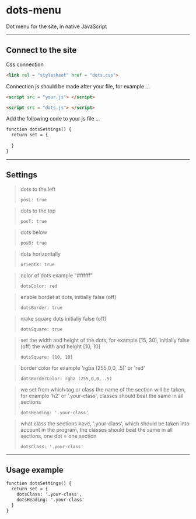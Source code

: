 # dots-menu
Dot menu for the site, in native JavaScript<hr>

<h2>Connect to the site</h2>

Css connection
```html
<link rel = "stylesheet" href = "dots.css">
```

Connection js should be made after your file, for example ...

```html
<script src = "your.js"> </script>
```
```html
<script src = "dots.js"> </script>
```
Add the following code to your js file ...
```html
function dotsSettings() {
  return set = {
    
  }
}
```
<hr>

<h2>Settings</h2>

>dots to the left
>
>`posL: true`

>dots to the top
>
>`posT: true`

>dots below
>
>`posB: true`

>dots horizontally
>
>`orientX: true`

>color of dots example "#ffffff"
>
>`dotsColor: red`

>enable bordet at dots, initially false (off)
>
>`dotsBorder: true`

>make square dots initially false (off)
>
>`dotsSquare: true`

>set the width and height of the dots, for example [15, 30], initially false (off) the width and height [10, 10]
>
>`dotsSquare: [10, 10]`

>border color for example 'rgba (255,0,0, .5)' or 'red'
>
>`dotsBorderColor: rgba (255,0,0, .5)`

>we set from which tag or class the name of the section will be taken, for example 'h2' or '.your-class', classes should beat the same in all sections
>
>`dotsHeading: '.your-class'`

>what class the sections have, '.your-class', which should be taken into account in the program, the classes should beat the same in all sections, one dot = one section
>
>`dotsClass: '.your-class'`

<hr>

<h2>Usage example</h2>

```html
function dotsSettings() {
  return set = {
    dotsClass: '.your-class',
    dotsHeading: '.your-class'
  }
}
```
